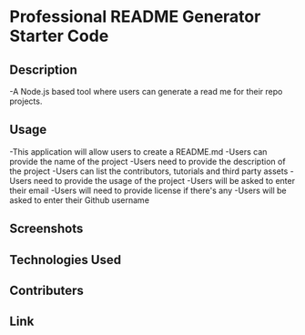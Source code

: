 # Professional README Generator Starter Code

## Description
-A Node.js based tool where users can generate a read me for their repo projects.

## Usage
-This application will allow users to create a README.md
-Users can provide the name of the project
-Users need to provide the description of the project
-Users can list the contributors, tutorials and third party assets
-Users need to provide the usage of the project
-Users will be asked to enter their email
-Users will need to provide license if there's any
-Users will be asked to enter their Github username

## Screenshots

## Technologies Used

## Contributers

## Link
